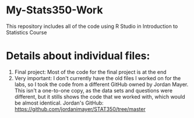 # My-Stats350-Work

This repository includes all of the code using R Studio in Introduction to Statistics Course

# Details about individual files:
1. Final project: Most of the code for the final project is at the end
2. Very important: I don't currently have the old files I worked on for the labs, so I took the code from a different GitHub owned by Jordan Mayer. This isn't a one-to-one copy, as the data  sets and questions were different, but it stills shows the code that we worked with, which would be almost identical.
Jordan's GitHub: https://github.com/jordanimayer/STAT350/tree/master


